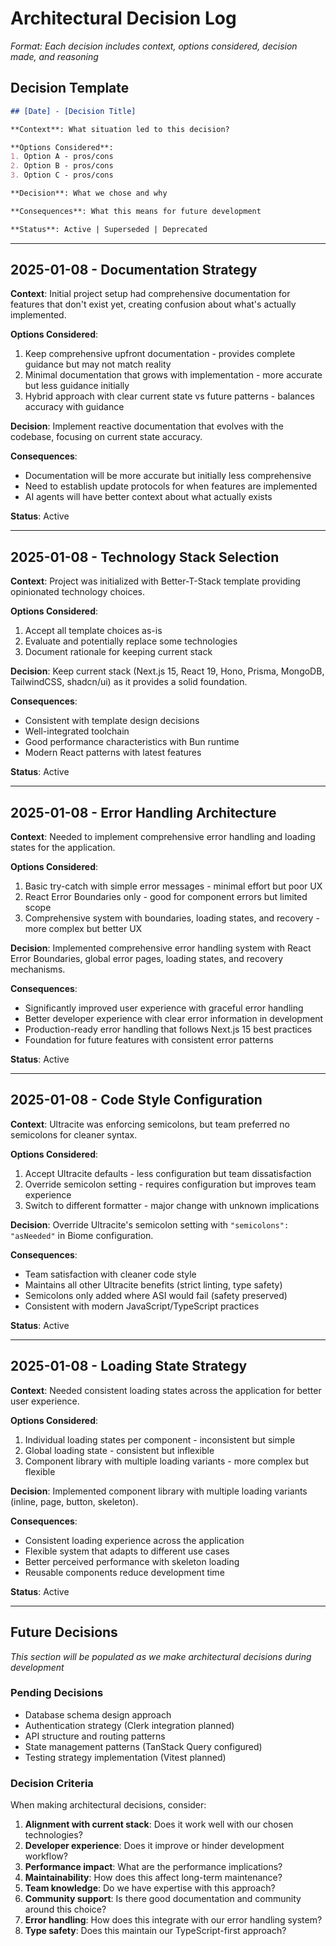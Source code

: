 # Architectural Decision Log

*Format: Each decision includes context, options considered, decision made, and reasoning*

## Decision Template

```markdown
## [Date] - [Decision Title]

**Context**: What situation led to this decision?

**Options Considered**:
1. Option A - pros/cons
2. Option B - pros/cons
3. Option C - pros/cons

**Decision**: What we chose and why

**Consequences**: What this means for future development

**Status**: Active | Superseded | Deprecated
```

---

## 2025-01-08 - Documentation Strategy

**Context**: Initial project setup had comprehensive documentation for features that don't exist yet, creating confusion about what's actually implemented.

**Options Considered**:
1. Keep comprehensive upfront documentation - provides complete guidance but may not match reality
2. Minimal documentation that grows with implementation - more accurate but less guidance initially
3. Hybrid approach with clear current state vs future patterns - balances accuracy with guidance

**Decision**: Implement reactive documentation that evolves with the codebase, focusing on current state accuracy.

**Consequences**: 
- Documentation will be more accurate but initially less comprehensive
- Need to establish update protocols for when features are implemented
- AI agents will have better context about what actually exists

**Status**: Active

---

## 2025-01-08 - Technology Stack Selection

**Context**: Project was initialized with Better-T-Stack template providing opinionated technology choices.

**Options Considered**:
1. Accept all template choices as-is
2. Evaluate and potentially replace some technologies
3. Document rationale for keeping current stack

**Decision**: Keep current stack (Next.js 15, React 19, Hono, Prisma, MongoDB, TailwindCSS, shadcn/ui) as it provides a solid foundation.

**Consequences**:
- Consistent with template design decisions
- Well-integrated toolchain
- Good performance characteristics with Bun runtime
- Modern React patterns with latest features

**Status**: Active

---

## 2025-01-08 - Error Handling Architecture

**Context**: Needed to implement comprehensive error handling and loading states for the application.

**Options Considered**:
1. Basic try-catch with simple error messages - minimal effort but poor UX
2. React Error Boundaries only - good for component errors but limited scope
3. Comprehensive system with boundaries, loading states, and recovery - more complex but better UX

**Decision**: Implemented comprehensive error handling system with React Error Boundaries, global error pages, loading states, and recovery mechanisms.

**Consequences**: 
- Significantly improved user experience with graceful error handling
- Better developer experience with clear error information in development
- Production-ready error handling that follows Next.js 15 best practices
- Foundation for future features with consistent error patterns

**Status**: Active

---

## 2025-01-08 - Code Style Configuration

**Context**: Ultracite was enforcing semicolons, but team preferred no semicolons for cleaner syntax.

**Options Considered**:
1. Accept Ultracite defaults - less configuration but team dissatisfaction
2. Override semicolon setting - requires configuration but improves team experience
3. Switch to different formatter - major change with unknown implications

**Decision**: Override Ultracite's semicolon setting with `"semicolons": "asNeeded"` in Biome configuration.

**Consequences**:
- Team satisfaction with cleaner code style
- Maintains all other Ultracite benefits (strict linting, type safety)
- Semicolons only added where ASI would fail (safety preserved)
- Consistent with modern JavaScript/TypeScript practices

**Status**: Active

---

## 2025-01-08 - Loading State Strategy

**Context**: Needed consistent loading states across the application for better user experience.

**Options Considered**:
1. Individual loading states per component - inconsistent but simple
2. Global loading state - consistent but inflexible
3. Component library with multiple loading variants - more complex but flexible

**Decision**: Implemented component library with multiple loading variants (inline, page, button, skeleton).

**Consequences**:
- Consistent loading experience across the application
- Flexible system that adapts to different use cases
- Better perceived performance with skeleton loading
- Reusable components reduce development time

**Status**: Active

---

## Future Decisions

*This section will be populated as we make architectural decisions during development*

### Pending Decisions
- Database schema design approach
- Authentication strategy (Clerk integration planned)
- API structure and routing patterns
- State management patterns (TanStack Query configured)
- Testing strategy implementation (Vitest planned)

### Decision Criteria

When making architectural decisions, consider:
1. **Alignment with current stack**: Does it work well with our chosen technologies?
2. **Developer experience**: Does it improve or hinder development workflow?
3. **Performance impact**: What are the performance implications?
4. **Maintainability**: How does this affect long-term maintenance?
5. **Team knowledge**: Do we have expertise with this approach?
6. **Community support**: Is there good documentation and community around this choice?
7. **Error handling**: How does this integrate with our error handling system?
8. **Type safety**: Does this maintain our TypeScript-first approach?
